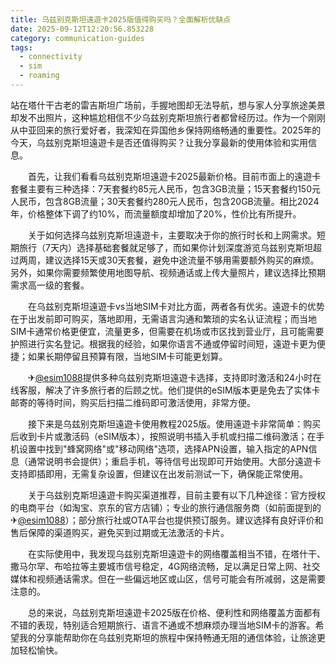 ```yaml
---
title: 乌兹别克斯坦遠遊卡2025版值得购买吗？全面解析优缺点
date: 2025-09-12T12:20:56.853228
category: communication-guides
tags:
  - connectivity
  - sim
  - roaming
---
```


站在塔什干古老的雷吉斯坦广场前，手握地图却无法导航，想与家人分享旅途美景却发不出照片，这种尴尬相信不少乌兹别克斯坦旅行者都曾经历过。作为一个刚刚从中亚回来的旅行爱好者，我深知在异国他乡保持网络畅通的重要性。2025年的今天，乌兹别克斯坦遠遊卡是否还值得购买？让我分享最新的使用体验和实用信息。

　　首先，让我们看看乌兹别克斯坦遠遊卡2025最新价格。目前市面上的遠遊卡套餐主要有三种选择：7天套餐约85元人民币，包含3GB流量；15天套餐约150元人民币，包含8GB流量；30天套餐约280元人民币，包含20GB流量。相比2024年，价格整体下调了约10%，而流量额度却增加了20%，性价比有所提升。

　　关于如何选择乌兹别克斯坦遠遊卡，主要取决于你的旅行时长和上网需求。短期旅行（7天内）选择基础套餐就足够了，而如果你计划深度游览乌兹别克斯坦超过两周，建议选择15天或30天套餐，避免中途流量不够用需要额外购买的麻烦。另外，如果你需要频繁使用地图导航、视频通话或上传大量照片，建议选择比预期需求高一级的套餐。

　　在乌兹别克斯坦遠遊卡vs当地SIM卡对比方面，两者各有优劣。遠遊卡的优势在于出发前即可购买，落地即用，无需语言沟通和繁琐的实名认证流程；而当地SIM卡通常价格更便宜，流量更多，但需要在机场或市区找到营业厅，且可能需要护照进行实名登记。根据我的经验，如果你语言不通或停留时间短，遠遊卡更为便捷；如果长期停留且预算有限，当地SIM卡可能更划算。

　　✈[@esim1088](https://t.me/s/esim1088)提供多种乌兹别克斯坦遠遊卡选择，支持即时激活和24小时在线客服，解决了许多旅行者的后顾之忧。他们提供的eSIM版本更是免去了实体卡邮寄的等待时间，购买后扫描二维码即可激活使用，非常方便。

　　接下来是乌兹别克斯坦遠遊卡使用教程2025版。使用遠遊卡非常简单：购买后收到卡片或激活码（eSIM版本），按照说明书插入手机或扫描二维码激活；在手机设置中找到"蜂窝网络"或"移动网络"选项，选择APN设置，输入指定的APN信息（通常说明书会提供）；重启手机，等待信号出现即可开始使用。大部分遠遊卡支持即插即用，无需复杂设置，但建议在出发前测试一下，确保能正常使用。

　　关于乌兹别克斯坦遠遊卡购买渠道推荐，目前主要有以下几种途径：官方授权的电商平台（如淘宝、京东的官方店铺）；专业的旅行通信服务商（如前面提到的✈[@esim1088](https://t.me/s/esim1088)）；部分旅行社或OTA平台也提供预订服务。建议选择有良好评价和售后保障的渠道购买，避免买到过期或无法激活的卡片。

　　在实际使用中，我发现乌兹别克斯坦遠遊卡的网络覆盖相当不错，在塔什干、撒马尔罕、布哈拉等主要城市信号稳定，4G网络流畅，足以满足日常上网、社交媒体和视频通话需求。但在一些偏远地区或山区，信号可能会有所减弱，这是需要注意的。

　　总的来说，乌兹别克斯坦遠遊卡2025版在价格、便利性和网络覆盖方面都有不错的表现，特别适合短期旅行、语言不通或不想麻烦办理当地SIM卡的游客。希望我的分享能帮助你在乌兹别克斯坦的旅程中保持畅通无阻的通信体验，让旅途更加轻松愉快。